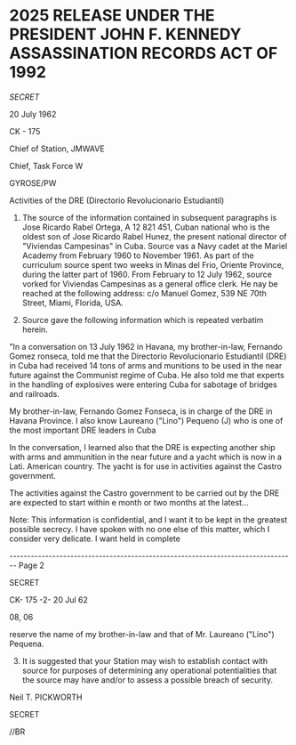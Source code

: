 # 2025 RELEASE UNDER THE PRESIDENT JOHN F. KENNEDY ASSASSINATION RECORDS ACT OF 1992

*SECRET*

20 July 1962

CK - 175

Chief of Station, JMWAVE

Chief, Task Force W

GYROSE/PW

Activities of the DRE (Directorio Revolucionario Estudiantil)

1.  The source of the information contained in subsequent paragraphs is Jose Ricardo Rabel Ortega, A 12 821 451, Cuban national who is the oldest son of Jose Ricardo Rabel Hunez, the present national director of "Viviendas Campesinas" in Cuba. Source vas a Navy cadet at the Mariel Academy from February 1960 to November 1961. As part of the curriculum source spent two weeks in Minas del Frio, Oriente Province, during the latter part of 1960. From February to 12 July 1962, source vorked for Viviendas Campesinas as a general office clerk. He nay be reached at the following address: c/o Manuel Gomez, 539 NE 70th Street, Miami, Florida, USA.

2.  Source gave the following information which is repeated verbatim herein.

"In a conversation on 13 July 1962 in Havana, my brother-in-law, Fernando Gomez ronseca, told me that the Directorio Revolucionario Estudiantil (DRE) in Cuba had received 14 tons of arms and munitions to be used in the near future against the Communist regime of Cuba. He also told me that experts in the handling of explosives were entering Cuba for sabotage of bridges and railroads.

My brother-in-law, Fernando Gomez Fonseca, is in charge of the DRE in Havana Province. I also know Laureano ("Lino") Pequeno (J) who is one of the most important DRE leaders in Cuba

In the conversation, I learned also that the DRE is expecting another ship with arms and ammunition in the near future and a yacht which is now in a Lati. American country. The yacht is for use in activities against the Castro government.

The activities against the Castro government to be carried out by the DRE are expected to start within e month or two months at the latest...

Note: This information is confidential, and I want it to be kept in the greatest possible secrecy. I have spoken with no one else of this matter, which I consider very delicate. I want held in complete


-------------------------------------------------------------------------------- Page 2

SECRET

CK- 175 -2- 20 Jul 62

08, 06

reserve the name of my brother-in-law and that of Mr. Laureano ("Lino") Pequena.

3. It is suggested that your Station may wish to establish contact with source for purposes of determining any operational potentialities that the source may have and/or to assess a possible breach of security.

Neil T. PICKWORTH

SECRET

//BR
